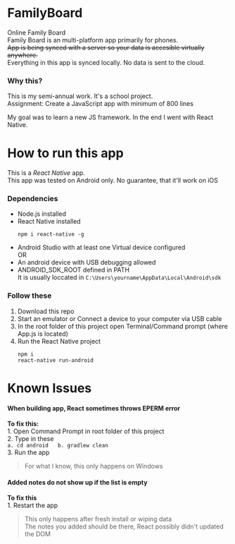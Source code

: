 # FamilyBoard
Online Family Board  
Family Board is an multi-platform app primarily for phones.  
~~App is being synced with a server so your data is accesible virtually anywhere.~~  
Everything in this app is synced locally. No data is sent to the cloud.

### Why this?
This is my semi-annual work. It's a school project.  
Assignment: Create a JavaScript app with minimum of 800 lines

My goal was to learn a new JS framework. In the end I went with React Native.

# How to run this app
This is a _React Native_ app.  
This app was tested on Android only. No guarantee, that it'll work on iOS

### Dependencies  
- Node.js installed  
- React Native installed  
    ````
    npm i react-native -g
    ````
- Android Studio with at least one Virtual device configured  
OR
- An android device with USB debugging allowed  
- ANDROID_SDK_ROOT defined in PATH  
    It is usually loccated in  `C:\Users\yourname\AppData\Local\Android\sdk`

### Follow these  
1. Download this repo
2. Start an emulator or Connect a device to your computer via USB cable
3. In the root folder of this project open Terminal/Command prompt (where App.js is located)  
4. Run the React Native project  
    ````
    npm i
    react-native run-android
    ````

# Known Issues
#### When building app, React sometimes throws EPERM error  
**To fix this:**  
    1. Open Command Prompt in root folder of this project  
    2. Type in these  
        ````
        a. cd android  
        b. gradlew clean  
        ````  
    3. Run the app  

>For what I know, this only happens on Windows  

#### Added notes do not show up if the list is empty  
**To fix this**  
    1. Restart the app  

>This only happens after fresh install or wiping data  
>The notes you added should be there, React possibly didn't updated the DOM
